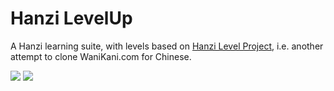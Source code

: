 # Hanzi LevelUp

A Hanzi learning suite, with levels based on [Hanzi Level Project](https://hanzilevelproject.blogspot.com/#!), i.e. another attempt to clone WaniKani.com for Chinese.

<img src="https://i.imgur.com/GSmLEEg.png">
<img src="https://i.imgur.com/BSHGONP.png">
